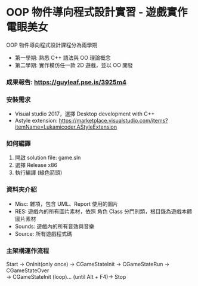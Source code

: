 # OOP 物件導向程式設計實習 - 遊戲實作 電眼美女

OOP 物件導向程式設計課程分為兩學期
- 第一學期: 熟悉 C++ 語法與 OO 理論概念
- 第二學期: 實作模仿任一款 2D 遊戲，並以 OO 開發

### 成果報告: https://guyleaf.pse.is/3925m4

### 安裝需求
- Visual studio 2017，選擇 Desktop development with C++
- Astyle extension: https://marketplace.visualstudio.com/items?itemName=Lukamicoder.AStyleExtension

### 如何編譯
1. 開啟 solution file: game.sln
2. 選擇 Release x86
3. 執行編譯 (綠色箭頭)

### 資料夾介紹
- Misc: 雜項，包含 UML、Report 使用的圖片
- RES: 遊戲內的所有圖片素材，依照 角色 Class 分門別類，根目錄為遊戲本體圖片素材
- Sounds: 遊戲內的所有音效與音樂
- Source: 所有遊戲程式碼

### 主架構運作流程
Start -> OnInit(only once) -> CGameStateInit -> CGameStateRun -> CGameStateOver  
-> CGameStateInit (loop)... (until Alt + F4)-> Stop
